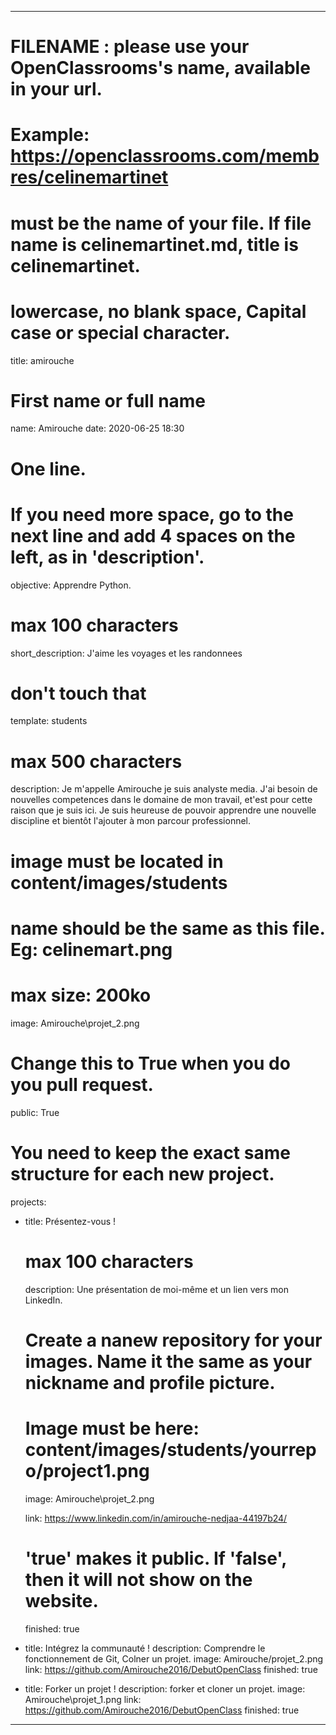 ﻿---

# FILENAME : please use your OpenClassrooms's name, available in your url.
# Example: https://openclassrooms.com/membres/celinemartinet
# must be the name of your file. If file name is celinemartinet.md, title is celinemartinet.
# lowercase, no blank space, Capital case or special character.
title: amirouche

# First name or full name
name: Amirouche
date: 2020-06-25 18:30

# One line.
# If you need more space, go to the next line and add 4 spaces on the left, as in 'description'.
objective: Apprendre Python.

# max 100 characters
short_description: J'aime les voyages et les randonnees 

# don't touch that
template: students

# max 500 characters
description:
    Je m'appelle Amirouche je suis analyste media. J'ai besoin de nouvelles competences dans le domaine de mon travail, et'est pour cette raison que je suis ici. Je suis heureuse de pouvoir apprendre une nouvelle discipline et bientôt l'ajouter à mon parcour professionnel.  

# image must be located in content/images/students
# name should be the same as this file. Eg: celinemart.png
# max size: 200ko
image: Amirouche\projet_2.png

# Change this to True when you do you pull request.
public: True

# You need to keep the exact same structure for each new project.
projects:
  - title: Présentez-vous !
    # max 100 characters
    description: Une présentation de moi-même et un lien vers mon LinkedIn.
    # Create a nanew repository for your images. Name it the same as your nickname and profile picture.
    # Image must be here: content/images/students/yourrepo/project1.png
    image: Amirouche\projet_2.png
	
    link: https://www.linkedin.com/in/amirouche-nedjaa-44197b24/
    # 'true' makes it public. If 'false', then it will not show on the website.
    finished: true
  - title: Intégrez la communauté !
    description: Comprendre le fonctionnement de Git, Colner un projet.
    image: Amirouche/projet_2.png
    link: https://github.com/Amirouche2016/DebutOpenClass
    finished: true
  - title: Forker un projet !
    description: forker et cloner un projet.
    image: Amirouche\projet_1.png
    link: https://github.com/Amirouche2016/DebutOpenClass
    finished: true
---